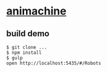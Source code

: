 # [animachine](http://animachine.org/)

## build demo
```
$ git clone ...
$ npm install
$ gulp
open http://localhost:5435/#/Robots
```
